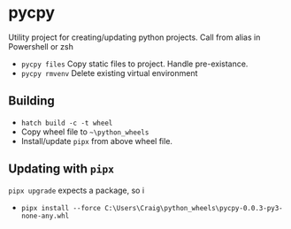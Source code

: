 # pycpy
Utility project for creating/updating python projects.
Call from alias in Powershell or zsh

- `pycpy files` Copy static files to project. Handle pre-existance.
- `pycpy rmvenv` Delete existing virtual environment

## Building
- `hatch build -c -t wheel`
- Copy wheel file to `~\python_wheels`
- Install/update `pipx` from above wheel file.

## Updating with `pipx`
`pipx upgrade` expects a package, so i
- `pipx install --force C:\Users\Craig\python_wheels\pycpy-0.0.3-py3-none-any.whl`
